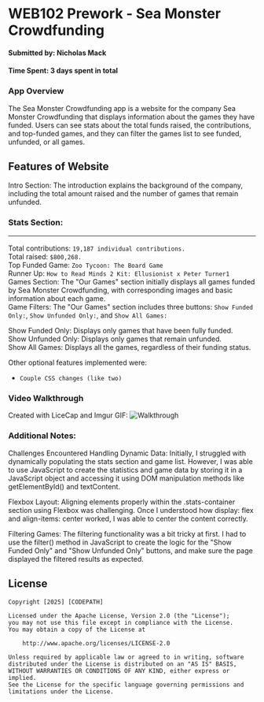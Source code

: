 # WEB102 Prework - Sea Monster Crowdfunding
#### Submitted by: Nicholas Mack
#### Time Spent: 3 days spent in total

### App Overview
The Sea Monster Crowdfunding app is a website for the company Sea Monster Crowdfunding that displays information about the games they have funded. Users can see stats about the total funds raised, the contributions, and top-funded games, and they can filter the games list to see funded, unfunded, or all games.


## Features of Website

Intro Section: The introduction explains the background of the company, including the total amount raised and the number of games that remain unfunded.

### Stats Section:<hr>

Total contributions: ```19,187 individual contributions.```<br>
Total raised: ```$800,268.```<br>
Top Funded Game: ```Zoo Tycoon: The Board Game```<br>
Runner Up: ```How to Read Minds 2 Kit: Ellusionist x Peter Turner1```<br>
Games Section: The "Our Games" section initially displays all games funded by Sea Monster Crowdfunding, with corresponding images and basic information about each game.<br>
Game Filters: The "Our Games" section includes three buttons: ```Show Funded Only:```, ```Show Unfunded Only:```, and ```Show All Games:```

Show Funded Only: Displays only games that have been fully funded.<br>
Show Unfunded Only: Displays only games that remain unfunded.<br>
Show All Games: Displays all the games, regardless of their funding status.<br>

Other optional features implemented were:
- ```Couple CSS changes (like two)```

### Video Walkthrough

Created with LiceCap and Imgur GIF: ![Walkthrough](https://imgur.com/a/hqUKGSb.gif) <br>

### Additional Notes:
Challenges Encountered
Handling Dynamic Data: Initially, I struggled with dynamically populating the stats section and game list. However, I was able to use JavaScript to create the statistics and game data by storing it in a JavaScript object and accessing it using DOM manipulation methods like getElementById() and textContent.

Flexbox Layout: Aligning elements properly within the .stats-container section using Flexbox was challenging. Once I understood how display: flex and align-items: center worked, I was able to center the content correctly.

Filtering Games: The filtering functionality was a bit tricky at first. I had to use the filter() method in JavaScript to create the logic for the "Show Funded Only" and "Show Unfunded Only" buttons, and make sure the page displayed the filtered results as expected.

## License

    Copyright [2025] [CODEPATH]

    Licensed under the Apache License, Version 2.0 (the "License");
    you may not use this file except in compliance with the License.
    You may obtain a copy of the License at

        http://www.apache.org/licenses/LICENSE-2.0

    Unless required by applicable law or agreed to in writing, software
    distributed under the License is distributed on an "AS IS" BASIS,
    WITHOUT WARRANTIES OR CONDITIONS OF ANY KIND, either express or implied.
    See the License for the specific language governing permissions and
    limitations under the License.


